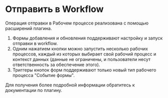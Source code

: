 # Отправить в Workflow

Операция отправки в Рабочем процессе реализована с помощью расширений плагина.

1. Формы добавления и обновления поддерживают настройку и запуск отправки в workflow.
2. Одним нажатием кнопки можно запустить несколько рабочих процессов, каждый из которых выбирает свой рабочий процесс и контекст данных (данные не ограничены, и пользователи несут ответственность за обеспечение этого).
3. Триггеры кнопок форм поддерживают только новый тип рабочего процесса "Событие формы".

Для получения более подробной информации обратитесь к документации по плагину.

